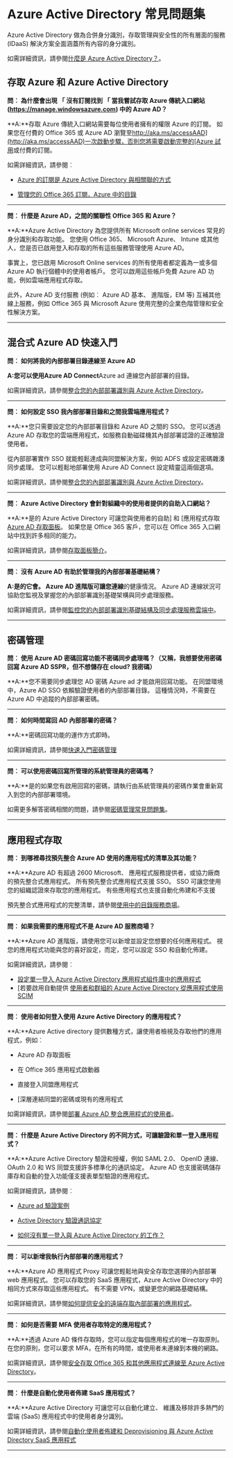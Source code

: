 <properties
    pageTitle="Azure Active Directory 常見問題集 |Microsoft Azure"
    description="Azure Active Directory 常見問題集提供搭配問題的答案存取 Azure 和 Azure Active Directory 管理和應用程式存取的密碼。"
    services="active-directory"
    documentationCenter=""
    authors="markusvi"
    manager="femila"
    editor=""/>

<tags
    ms.service="active-directory"
    ms.workload="identity"
    ms.tgt_pltfrm="na"
    ms.devlang="na"
    ms.topic="get-started-article"
    ms.date="08/16/2016"
    ms.author="markusvi"/>

# <a name="azure-active-directory-faq"></a>Azure Active Directory 常見問題集

Azure Active Directory 做為合併身分識別，存取管理與安全性的所有層面的服務 (IDaaS) 解決方案全面涵蓋所有內容的身分識別。


如需詳細資訊，請參閱[什麼是 Azure Active Directory？](active-directory-whatis.md)。



## <a name="accessing-azure-and-azure-active-directory"></a>存取 Azure 和 Azure Active Directory


**問︰ 為什麼會出現 「 沒有訂閱找到 「 當我嘗試存取 Azure 傳統入口網站 (https://manage.windowsazure.com) 中的 Azure AD？**

**A:**存取 Azure 傳統入口網站需要每位使用者擁有的權限 Azure 的訂閱。 如果您在付費的 Office 365 或 Azure AD 瀏覽至[http://aka.ms/accessAAD](http://aka.ms/accessAAD)一次啟動步驟，否則您將需要啟動完整的[Azure 試用](https://azure.microsoft.com/pricing/free-trial/)或付費的訂閱。 

如需詳細資訊，請參閱︰

- [Azure 的訂閱是 Azure Active Directory 與相關聯的方式](active-directory-how-subscriptions-associated-directory.md)

- [管理您的 Office 365 訂閱，Azure 中的目錄](active-directory-manage-o365-subscription.md)

---

**問︰ 什麼是 Azure AD，之間的關聯性 Office 365 和 Azure？**

**A:**Azure Active Directory 為您提供所有 Microsoft online services 常見的身分識別和存取功能。 您使用 Office 365、 Microsoft Azure、 Intune 或其他人，您是否已啟用登入和存取的所有這些服務管理使用 Azure AD。 

事實上，您已啟用 Microsoft Online services 的所有使用者都定義為一或多個 Azure AD 執行個體中的使用者帳戶。 您可以啟用這些帳戶免費 Azure AD 功能，例如雲端應用程式存取。
 
此外，Azure AD 支付服務 (例如︰ Azure AD 基本、 進階版，EM 等) 互補其他線上服務，例如 Office 365 與 Microsoft Azure 使用完整的企業色階管理和安全性解決方案。


---



## <a name="getting-started-with-hybrid-azure-ad"></a>混合式 Azure AD 快速入門


**問︰ 如何將我的內部部署目錄連線至 Azure AD**

**A:**您可以使用**Azure AD Connect**Azure ad 連線您內部部署的目錄。 

如需詳細資訊，請參閱[整合您的內部部署識別與 Azure Active Directory](active-directory-aadconnect.md)。


---

**問︰ 如何設定 SSO 我內部部署目錄和之間我雲端應用程式？**

**A:**您只需要設定您的內部部署目錄和 Azure AD 之間的 SSO。 您可以透過 Azure AD 存取您的雲端應用程式，如服務自動磁碟機其內部部署認證的正確驗證使用者。

從內部部署實作 SSO 就能輕鬆達成與同盟解決方案，例如 ADFS 或設定密碼雜湊同步處理。 您可以輕鬆地部署使用 Azure AD Connect 設定精靈這兩個選項。
  

如需詳細資訊，請參閱[整合您的內部部署識別與 Azure Active Directory](active-directory-aadconnect.md)。
  

---

**問︰ Azure Active Directory 會針對組織中的使用者提供的自助入口網站？**

**A:**是的 Azure Active Directory 可讓您與使用者的自助] 和 [應用程式存取[Azure AD 存取面板](http://myapps.microsoft.com)。 如果您是 Office 365 客戶，您可以在 Office 365 入口網站中找到許多相同的能力。 

如需詳細資訊，請參閱[存取面板簡介](active-directory-saas-access-panel-introduction.md)。 



---

**問︰ 沒有 Azure AD 有助於管理我的內部部署基礎結構？**

**A:**是的它會。 Azure AD 進階版可讓您**連線**的健康情況。 Azure AD 連線狀況可協助您監視及掌握您的內部部署識別基礎架構與同步處理服務。  

如需詳細資訊，請參閱[監控您的內部部署識別基礎結構及同步處理服務雲端中](active-directory-aadconnect-health.md)。  

---

## <a name="password-management"></a>密碼管理

**問︰ 使用 Azure AD 密碼回寫功能不密碼同步處理嗎？（又稱，我想要使用密碼回寫 Azure AD SSPR，但不想儲存在 cloud? 我密碼）**

**A:**您不需要同步處理您 AD 密碼 Azure ad 才能啟用回寫功能。 在同盟環境中，Azure AD SSO 依賴驗證使用者的內部部署目錄。 這種情況時，不需要在 Azure AD 中追蹤的內部部署密碼。

---

**問︰ 如何時間寫回 AD 內部部署的密碼？**

**A:**密碼回寫功能的運作方式即時。 

如需詳細資訊，請參閱[快速入門密碼管理](active-directory-passwords-getting-started.md) 


---

**問︰ 可以使用密碼回寫所管理的系統管理員的密碼嗎？**

**A:**是的如果您有啟用回寫的密碼，請執行由系統管理員的密碼作業會重新寫入到您的內部部署環境。  

如需更多解答密碼相關的問題，請參閱[密碼管理常見問題集](active-directory-passwords-faq.md)。

---

## <a name="application-access"></a>應用程式存取


**問︰ 到哪裡尋找預先整合 Azure AD 使用的應用程式的清單及其功能？**

**A:**Azure AD 有超過 2600 Microsoft、 應用程式服務提供者，或協力廠商的預先整合式應用程式。 所有預先整合式應用程式支援 SSO。 SSO 可讓您使用您的組織認證來存取您的應用程式。 有些應用程式也支援自動化佈建和不支援

預先整合式應用程式的完整清單，請參閱[使用中的目錄服務商場](https://azure.microsoft.com/marketplace/active-directory/)。


---

**問︰ 如果我需要的應用程式不是 Azure AD 服務商場？**

**A:**Azure AD 進階版，請使用您可以新增並設定您想要的任何應用程式。 視您的應用程式功能與您的喜好設定，而定，您可以設定 SSO 和自動化佈建。  

如需詳細資訊，請參閱︰

- [設定單一登入 Azure Active Directory 應用程式組件庫中的應用程式](active-directory-saas-custom-apps.md)
- [若要啟用自動提供 [使用者和群組的 Azure Active Directory 從應用程式使用 SCIM](active-directory-scim-provisioning.md) 


---

**問︰ 使用者如何登入使用 Azure Active Directory 的應用程式？**
 
**A:**Azure Active directory 提供數種方式，讓使用者檢視及存取他們的應用程式，例如︰

- Azure AD 存取面板

- 在 Office 365 應用程式啟動器

- 直接登入同盟應用程式

- [深層連結同盟的密碼或現有的應用程式

如需詳細資訊，請參閱[部署 Azure AD 整合應用程式的使用者](active-directory-appssoaccess-whatis.md#deploying-azure-ad-integrated-applications-to-users)。


---

**問︰ 什麼是 Azure Active Directory 的不同方式，可讓驗證和單一登入應用程式？**
 
**A:**Azure Active Directory 驗證和授權，例如 SAML 2.0、 OpenID 連線、 OAuth 2.0 和 WS 同盟支援許多標準化的通訊協定。 Azure AD 也支援密碼儲存庫存和自動的登入功能僅支援表單型驗證的應用程式。  

如需詳細資訊，請參閱︰

- [Azure ad 驗證案例](active-directory-authentication-scenarios.md)

- [Active Directory 驗證通訊協定](https://msdn.microsoft.com/library/azure/dn151124.aspx)

- [如何沒有單一登入與 Azure Active Directory 的工作？](active-directory-appssoaccess-whatis.md#how-does-single-sign-on-with-azure-active-directory-work)


---

**問︰ 可以新增我執行內部部署的應用程式？**

**A:**Azure AD 應用程式 Proxy 可讓您輕鬆地與安全存取您選擇的內部部署 web 應用程式。 您可以存取您的 SaaS 應用程式，Azure Active Directory 中的相同方式來存取這些應用程式。 有不需要 VPN，或變更您的網路基礎結構。  

如需詳細資訊，請參閱[如何提供安全的遠端存取內部部署的應用程式](active-directory-application-proxy-get-started.md)。


--- 

**問︰ 如何是否需要 MFA 使用者存取特定的應用程式？**

**A:**透過 Azure AD 條件存取時，您可以指定每個應用程式的唯一存取原則。 在您的原則，您可以要求 MFA，在所有的時間，或使用者未連線到本機的網路。  

如需詳細資訊，請參閱[安全存取 Office 365 和其他應用程式連線至 Azure Active Directory](active-directory-conditional-access.md)。


---

**問︰ 什麼是自動化使用者佈建 SaaS 應用程式？**

**A:**Azure Active Directory 可讓您可以自動化建立、 維護及移除許多熱門的雲端 (SaaS) 應用程式中的使用者身分識別。 

如需詳細資訊，請參閱[自動化使用者佈建和 Deprovisioning 與 Azure Active Directory SaaS 應用程式](active-directory-saas-app-provisioning.md)

---



